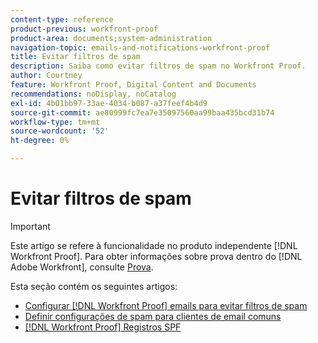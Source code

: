 ```yaml
---
content-type: reference
product-previous: workfront-proof
product-area: documents;system-administration
navigation-topic: emails-and-notifications-workfront-proof
title: Evitar filtros de spam
description: Saiba como evitar filtros de spam no Workfront Proof.
author: Courtney
feature: Workfront Proof, Digital Content and Documents
recommendations: noDisplay, noCatalog
exl-id: 4b01bb97-33ae-4034-b087-a37feef4b4d9
source-git-commit: ae80999fc7ea7e35097560aa99baa435bcd31b74
workflow-type: tm+mt
source-wordcount: '52'
ht-degree: 0%

---
```


# Evitar filtros de spam

>[!IMPORTANT]
>
>Este artigo se refere à funcionalidade no produto independente [!DNL Workfront Proof]. Para obter informações sobre prova dentro do [!DNL Adobe Workfront], consulte [Prova](../../../review-and-approve-work/proofing/proofing.md).

Esta seção contém os seguintes artigos:

* [Configurar [!DNL Workfront Proof] emails para evitar filtros de spam](../../../workfront-proof/wp-emailsntfctns/avoiding-spam-filters/configure-wp-emails-avoid-spam-filters.md)
* [Definir configurações de spam para clientes de email comuns](../../../workfront-proof/wp-emailsntfctns/avoiding-spam-filters/configure-spam-settings-clients.md)
* [[!DNL Workfront Proof] Registros SPF](../../../workfront-proof/wp-emailsntfctns/avoiding-spam-filters/wp-spf-records.md)
